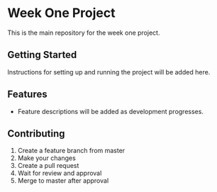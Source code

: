 # Week One Project

This is the main repository for the week one project.

## Getting Started

Instructions for setting up and running the project will be added here.

## Features

- Feature descriptions will be added as development progresses.

## Contributing

1. Create a feature branch from master
2. Make your changes
3. Create a pull request
4. Wait for review and approval
5. Merge to master after approval 
